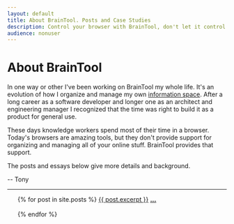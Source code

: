 ```yaml
---
layout: default
title: About BrainTool. Posts and Case Studies
description: Control your browser with BrainTool, don't let it control you. Free and private. Download now!
audience: nonuser
---
```

# About BrainTool
In one way or other I've been working on BrainTool my whole life. It's an evolution of how I organize and manage my own [information space](https://informationspace.net). After a long career as a software developer and longer one as an architect and engineering manager I recognized that the time was right to build it as a product for general use. 

These days knowledge workers spend most of their time in a browser. Today's browsers are amazing tools, but they don't provide support for organizing and managing all of your online stuff. BrainTool provides that support. 

The posts and essays below give more details and background.

-- Tony
<hr/>
<ul>
    {% for post in site.posts %}
        <a href="{{ post.url }}">{{ post.excerpt }}</a>
        <a href="{{ post.url }}"><b>...</b></a><br/><br/>
    {% endfor %}
</ul>
